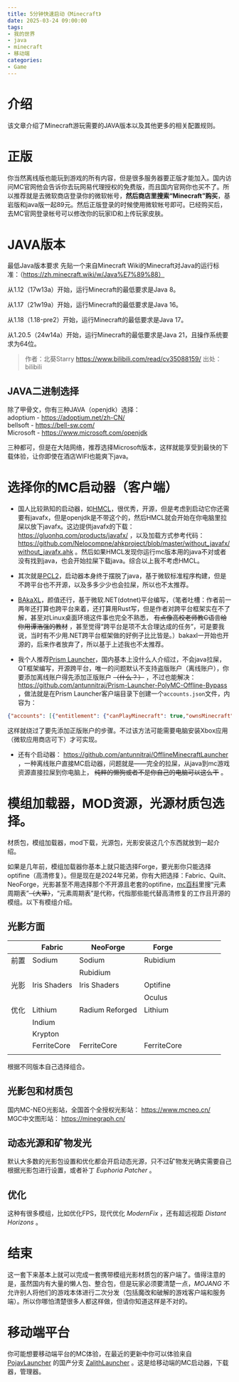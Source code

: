 ```yaml
---
title: 5分钟快速启动《Minecraft》
date: 2025-03-24 09:00:00
tags:
- 我的世界
- java
- minecraft
- 移动端
categories:
- Game
---
```


# 介绍
该文章介绍了Minecraft游玩需要的JAVA版本以及其他更多的相关配置规则。
<!-- more -->

# 正版

你当然离线版也能玩到游戏的所有内容，但是很多服务器要正版才能加入。国内访问MC官网他会告诉你去玩网易代理授权的免费版，而且国内官网你也买不了。所以推荐就是去微软商店登录你的微软帐号，**然后商店里搜索“Minecraft”购买**，基岩版和java版一起89元。然后正版登录的时候使用微软帐号即可。已经购买后，去MC官网登录帐号可以修改你的玩家ID和上传玩家皮肤。

# JAVA版本

最低Java版本要求
先贴一个来自Minecraft Wiki的Minecraft对Java的运行标准：（https://zh.minecraft.wiki/w/Java%E7%89%88）

从1.12（17w13a）开始，运行Minecraft的最低要求是Java 8。

从1.17（21w19a）开始，运行Minecraft的最低要求是Java 16。

从1.18（1.18-pre2）开始，运行Minecraft的最低要求是Java 17。

从1.20.5（24w14a）开始，运行Minecraft的最低要求是Java 21，且操作系统要求为64位。

> 作者：北葵Starry https://www.bilibili.com/read/cv35088159/ 出处：bilibili

## JAVA二进制选择

除了甲骨文，你有三种JAVA（openjdk）选择：  
adoptium - https://adoptium.net/zh-CN/  
bellsoft - https://bell-sw.com/  
Microsoft - https://www.microsoft.com/openjdk  

三种都可，但是在大陆网络，推荐选择Microsoft版本，这样就能享受到最快的下载体验，让你即使在酒店WIFI也能爽下java。

# 选择你的MC启动器（客户端）

- 国人比较熟知的启动器，如[HMCL](https://hmcl.huangyuhui.net/)，很优秀，开源，但是考虑到启动它你还需要有javafx，但是openjdk是不带这个的，然后HMCL就会开始在你电脑里拉屎以放下javafx。这边提供javafx的下载：https://gluonhq.com/products/javafx/ ，以及加载方式参考代码：https://github.com/Nelocompne/ahkproject/blob/master/without_javafx/without_javafx.ahk 。然后如果HMCL发现你运行mc版本用的java不对或者没有找到java，也会开始拉屎下载java。综合以上我不考虑HMCL。

- 其次就是[PCL2](https://ifdian.net/a/LTcat)，启动器本身终于摆脱了java，基于微软标准程序构建，但是不跨平台也不开源，以及多多少少也会拉屎，所以也不太推荐。

- [BAkaXL](https://www.bakaxl.com/)，颜值还行，基于微软.NET(dotnet)平台编写，（笔者吐槽：作者前一两年还打算也跨平台来着，还打算用Rust写，但是作者对跨平台框架实在不了解，甚至对Linux桌面环境这件事也完全不熟悉， ~~有点像高校老师教C语言给你用谭浩强的教材~~ ，甚至觉得“跨平台是项不太合理达成的任务”，可是要我说，当时有不少用.NET跨平台框架做的好例子比比皆是。）bakaxl一开始也开源的，后来作者放弃了，所以基于上述我也不太推荐。

- 我个人推荐[Prism Launcher](https://prismlauncher.org/)，国内基本上没什么人介绍过，不会java拉屎，QT框架编写，开源跨平台，唯一的问题默认不支持盗版账户（离线账户），你要添加离线账户得先添加正版账户 ~~（什么？）~~ ，不过也能解决：https://github.com/antunnitraj/Prism-Launcher-PolyMC-Offline-Bypass ，做法就是在Prism Launcher客户端目录下创建一个`accounts.json`文件，内容为：
```json
{"accounts": [{"entitlement": {"canPlayMinecraft": true,"ownsMinecraft": true},"type": "MSA"}],"formatVersion": 3}
```
这样就绕过了要先添加正版账户的步骤。不过该方法可能需要电脑安装Xbox应用（微软应用商店可下）才可实现。

- 还有个启动器： https://github.com/antunnitraj/OfflineMinecraftLauncher ，一种离线账户直接MC启动器，问题就是——完全的拉屎，从java到mc游戏资源直接拉屎到你电脑上， ~~纯粹的懒狗或者不是你自己的电脑可以这么干~~ 。

# 模组加载器，MOD资源，光源材质包选择。

材质包，模组加载器，mod下载，光源包，光影安装这几个东西就放到一起介绍。

如果是几年前，模组加载器你基本上就只能选择Forge，要光影你只能选择optifine（高清修复）。但是现在是2024年兄弟，你有大把选择：Fabric、Quilt、NeoForge，光影甚至不用选择那个不开源且老套的optifine，[mc百科](https://www.mcmod.cn)里搜“元素周期表”~~（大草）~~，“元素周期表”是代称，代指那些能代替高清修复的工作且开源的模组。以下有模组介绍。

## 光影方面

|    | Fabric       | NeoForge        | Forge       |   |   |   |   |   |
|----|--------------|-----------------|-------------|---|---|---|---|---|
| 前置 | Sodium       | Sodium          | Rubidium    |   |   |   |   |   |
|    |              | Rubidium        |             |   |   |   |   |   |
| 光影 | Iris Shaders | Iris Shaders    | Optifine    |   |   |   |   |   |
|    |              |                 | Oculus      |   |   |   |   |   |
| 优化 | Lithium      | Radium Reforged | Lithium     |   |   |   |   |   |
|    | Indium       |                 |             |   |   |   |   |   |
|    | Krypton      |                 |             |   |   |   |   |   |
|    | FerriteCore  | FerriteCore     | FerriteCore |   |   |   |   |   |
|    |              |                 |             |   |   |   |   |   |

根据不同版本自己选择组合。

## 光影包和材质包

国内MC-NEO光影站，全国首个全授权光影站： https://www.mcneo.cn/  
MGC中文图形站： https://minegraph.cn/

## 动态光源和矿物发光

默认大多数的光影包设置和优化都会开启动态光源，只不过矿物发光确实需要自己根据光影包进行设置，或者补丁 *Euphoria Patcher* 。

## 优化

这种有很多模组，比如优化FPS，现代优化 *ModernFix* ，还有超远视距 *Distant Horizons* 。

# 结束

这一套下来基本上就可以完成一套携带模组光影材质包的客户端了。值得注意的是，虽然国内有大量的懒人包、整合包，但是玩家必须要清楚一点，*MOJANG* 不允许别人将他们的游戏本体进行二次分发（包括魔改和破解的游戏客户端和服务端）。所以你哪怕清楚很多人都这样做，但请你知道这样是不对的。

# 移动端平台

你可能想要移动端平台的MC体验，在最近的更新中你可以体验来自 [PojavLauncher](https://github.com/PojavLauncherTeam/PojavLauncher) 的国产分支 [ZalithLauncher](https://github.com/ZalithLauncher/ZalithLauncher) 。这是给移动端的MC启动器，下载器，管理器。
